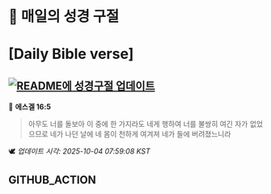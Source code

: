 # 🙏 매일의 성경 구절
# [Daily Bible verse]
## [![README에 성경구절 업데이트](https://github.com/DONGSUKA/first_test/actions/workflows/update-readme-bible.yml/badge.svg)](https://github.com/DONGSUKA/first_test/actions/workflows/update-readme-bible.yml)
<!-- START_BIBLE_VERSE -->
📖 **에스겔 16:5**
> 아무도 너를 돌보아 이 중에 한 가지라도 네게 행하여 너를 불쌍히 여긴 자가 없었으므로 네가 나던 날에 네 몸이 천하게 여겨져 네가 들에 버려졌느니라

🕊️ _업데이트 시각: 2025-10-04 07:59:08 KST_
  <!-- END_BIBLE_VERSE -->
## GITHUB_ACTION
